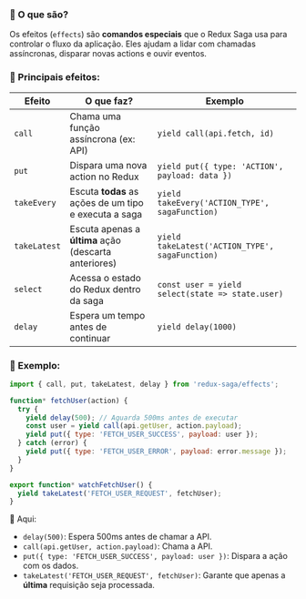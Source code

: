 ### 🔹 O que são?

Os efeitos (`effects`) são **comandos especiais** que o Redux Saga usa para controlar o fluxo da aplicação. Eles ajudam a lidar com chamadas assíncronas, disparar novas actions e ouvir eventos.

### 🔹 Principais efeitos:

| Efeito       | O que faz?                                            | Exemplo                                          |
| ------------ | ----------------------------------------------------- | ------------------------------------------------ |
| `call`       | Chama uma função assíncrona (ex: API)                 | `yield call(api.fetch, id)`                      |
| `put`        | Dispara uma nova action no Redux                      | `yield put({ type: 'ACTION', payload: data })`   |
| `takeEvery`  | Escuta **todas** as ações de um tipo e executa a saga | `yield takeEvery('ACTION_TYPE', sagaFunction)`   |
| `takeLatest` | Escuta apenas a **última** ação (descarta anteriores) | `yield takeLatest('ACTION_TYPE', sagaFunction)`  |
| `select`     | Acessa o estado do Redux dentro da saga               | `const user = yield select(state => state.user)` |
| `delay`      | Espera um tempo antes de continuar                    | `yield delay(1000)`                              |

### 🔹 Exemplo:

```js
import { call, put, takeLatest, delay } from 'redux-saga/effects';

function* fetchUser(action) {
  try {
    yield delay(500); // Aguarda 500ms antes de executar
    const user = yield call(api.getUser, action.payload);
    yield put({ type: 'FETCH_USER_SUCCESS', payload: user });
  } catch (error) {
    yield put({ type: 'FETCH_USER_ERROR', payload: error.message });
  }
}

export function* watchFetchUser() {
  yield takeLatest('FETCH_USER_REQUEST', fetchUser);
}
```

🔹 Aqui:

- `delay(500)`: Espera 500ms antes de chamar a API.
- `call(api.getUser, action.payload)`: Chama a API.
- `put({ type: 'FETCH_USER_SUCCESS', payload: user })`: Dispara a ação com os dados.
- `takeLatest('FETCH_USER_REQUEST', fetchUser)`: Garante que apenas a **última** requisição seja processada.
